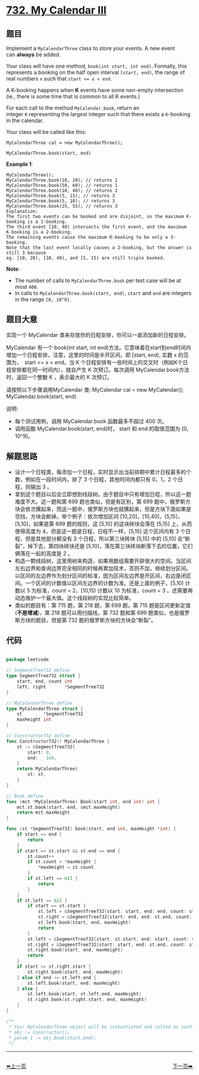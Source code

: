 # [732. My Calendar III](https://leetcode.com/problems/my-calendar-iii/)


## 题目

Implement a `MyCalendarThree` class to store your events. A new event can **always** be added.

Your class will have one method, `book(int start, int end)`. Formally, this represents a booking on the half open interval `[start, end)`, the range of real numbers `x` such that `start <= x < end`.

A K-booking happens when **K** events have some non-empty intersection (ie., there is some time that is common to all K events.)

For each call to the method `MyCalendar.book`, return an integer `K` representing the largest integer such that there exists a `K`-booking in the calendar.

Your class will be called like this:

`MyCalendarThree cal = new MyCalendarThree();`

`MyCalendarThree.book(start, end)`

**Example 1**:

    MyCalendarThree();
    MyCalendarThree.book(10, 20); // returns 1
    MyCalendarThree.book(50, 60); // returns 1
    MyCalendarThree.book(10, 40); // returns 2
    MyCalendarThree.book(5, 15); // returns 3
    MyCalendarThree.book(5, 10); // returns 3
    MyCalendarThree.book(25, 55); // returns 3
    Explanation: 
    The first two events can be booked and are disjoint, so the maximum K-booking is a 1-booking.
    The third event [10, 40) intersects the first event, and the maximum K-booking is a 2-booking.
    The remaining events cause the maximum K-booking to be only a 3-booking.
    Note that the last event locally causes a 2-booking, but the answer is still 3 because
    eg. [10, 20), [10, 40), and [5, 15) are still triple booked.

**Note**:

- The number of calls to `MyCalendarThree.book` per test case will be at most `400`.
- In calls to `MyCalendarThree.book(start, end)`, `start` and `end` are integers in the range `[0, 10^9]`.


## 题目大意

实现一个 MyCalendar 类来存放你的日程安排，你可以一直添加新的日程安排。

MyCalendar 有一个 book(int start, int end)方法。它意味着在start到end时间内增加一个日程安排，注意，这里的时间是半开区间，即 [start, end), 实数 x 的范围为，  start <= x < end。当 K 个日程安排有一些时间上的交叉时（例如K个日程安排都在同一时间内），就会产生 K 次预订。每次调用 MyCalendar.book方法时，返回一个整数 K ，表示最大的 K 次预订。

请按照以下步骤调用MyCalendar 类: MyCalendar cal = new MyCalendar(); MyCalendar.book(start, end)

说明:

- 每个测试用例，调用 MyCalendar.book 函数最多不超过 400 次。
- 调用函数 MyCalendar.book(start, end)时， start 和 end 的取值范围为 [0, 10^9]。




## 解题思路

- 设计一个日程类，每添加一个日程，实时显示出当前排期中累计日程最多的个数，例如在一段时间内，排了 3 个日程，其他时间内都只有 0，1，2 个日程，则输出 3 。
- 拿到这个题目以后会立即想到线段树。由于题目中只有增加日程，所以这一题难度不大。这一题和第 699 题也类似，但是有区别，第 699 题中，俄罗斯方块会依次摞起来，而这一题中，俄罗斯方块也就摞起来，但是方块下面如果是空挡，方块会断掉。举个例子：依次增加区间 [10,20]，[10,40]，[5,15]，[5,10]，如果是第 699 题的规则，这 [5,10] 的这块砖块会落在 [5,15] 上，从而使得高度为 4，但是这一题是日程，日程不一样，[5,15] 这个区间内有 3 个日程，但是其他部分都没有 3 个日程，所以第三块砖块 [5,15] 中的 [5,10] 会“断裂”，掉下去，第四块砖块还是 [5,10]，落在第三块砖块断落下去的位置，它们俩落在一起的高度是 2 。
- 构造一颗线段树，这里用树来构造，如果用数组需要开辟很大的空间。当区间左右边界和查询边界完全相同的时候再累加技术，否则不加，继续划分区间。以区间的左边界作为划分区间的标准，因为区间左边界是开区间，右边是闭区间。一个区间的计数值以区间左边界的计数为准。还是上面的例子，[5,10) 计数以 5 为标准，count = 2，[10,15) 计数以 10 为标准，count = 3 。还需要再动态维护一个最大值。这个线段树的实现比较简单。
- 类似的题目有：第 715 题，第 218 题，第 699 题。第 715 题是区间更新定值(**不是增减**)，第 218 题可以用扫描线，第 732 题和第 699 题类似，也是俄罗斯方块的题目，但是第 732 题的俄罗斯方块的方块会“断裂”。


## 代码

```go

package leetcode

// SegmentTree732 define
type SegmentTree732 struct {
	start, end, count int
	left, right       *SegmentTree732
}

// MyCalendarThree define
type MyCalendarThree struct {
	st        *SegmentTree732
	maxHeight int
}

// Constructor732 define
func Constructor732() MyCalendarThree {
	st := &SegmentTree732{
		start: 0,
		end:   1e9,
	}
	return MyCalendarThree{
		st: st,
	}
}

// Book define
func (mct *MyCalendarThree) Book(start int, end int) int {
	mct.st.book(start, end, &mct.maxHeight)
	return mct.maxHeight
}

func (st *SegmentTree732) book(start, end int, maxHeight *int) {
	if start == end {
		return
	}
	if start == st.start && st.end == end {
		st.count++
		if st.count > *maxHeight {
			*maxHeight = st.count
		}
		if st.left == nil {
			return
		}
	}
	if st.left == nil {
		if start == st.start {
			st.left = &SegmentTree732{start: start, end: end, count: st.count}
			st.right = &SegmentTree732{start: end, end: st.end, count: st.count}
			st.left.book(start, end, maxHeight)
			return
		}
		st.left = &SegmentTree732{start: st.start, end: start, count: st.count}
		st.right = &SegmentTree732{start: start, end: st.end, count: st.count}
		st.right.book(start, end, maxHeight)
		return
	}
	if start >= st.right.start {
		st.right.book(start, end, maxHeight)
	} else if end <= st.left.end {
		st.left.book(start, end, maxHeight)
	} else {
		st.left.book(start, st.left.end, maxHeight)
		st.right.book(st.right.start, end, maxHeight)
	}
}

/**
 * Your MyCalendarThree object will be instantiated and called as such:
 * obj := Constructor();
 * param_1 := obj.Book(start,end);
 */

```


----------------------------------------------
<div style="display: flex;justify-content: space-between;align-items: center;">
<p><a href="https://books.halfrost.com/leetcode/ChapterFour/0729.My-Calendar-I/">⬅️上一页</a></p>
<p><a href="https://books.halfrost.com/leetcode/ChapterFour/0733.Flood-Fill/">下一页➡️</a></p>
</div>
